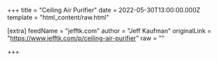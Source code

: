 
+++
title = "Ceiling Air Purifier"
date = 2022-05-30T13:00:00.000Z
template = "html_content/raw.html"

[extra]
feedName = "jefftk.com"
author = "Jeff Kaufman"
originalLink = "https://www.jefftk.com/p/ceiling-air-purifier"
raw = ""

+++

